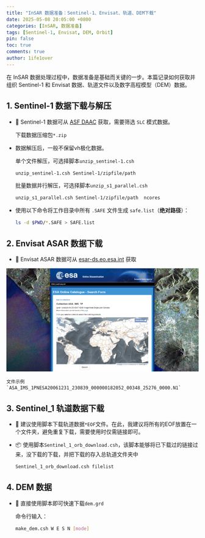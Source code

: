 ```yaml
---
title: "InSAR 数据准备：Sentinel-1、Envisat、轨道、DEM下载"
date: 2025-05-08 20:05:00 +0800
categories: [InSAR, 数据准备]
tags: [Sentinel-1, Envisat, DEM, Orbit]
pin: false
toc: true
comments: true
author: 1ife1over
---
```



在 InSAR 数据处理过程中，数据准备是基础而关键的一步。本篇记录如何获取并组织 Sentinel-1 和 Envisat 数据、轨道文件以及数字高程模型（DEM）数据。

## 1. Sentinel-1 数据下载与解压

- 🔧 Sentinel-1 数据可从 [ASF DAAC](https://search.asf.alaska.edu/) 获取，需要筛选 `SLC` 模式数据。

     下载数据压缩包`*.zip`
- 数据解压后，一般不保留vh极化数据。

    单个文件解压，可选择脚本`unzip_sentinel-1.csh`
    ```bash
    unzip_sentinel-1.csh Sentinel-1/zipfile/path
    ```
    批量数据并行解压，可选择脚本`unzip_s1_parallel.csh`
    ```bash
    unzip_s1_parallel.csh Sentinel-1/zipfile/path  ncores
    ```
   


- 使用以下命令将工作目录中所有 `.SAFE` 文件生成 `safe.list`（**绝对路径**）：

    ```bash
    ls -d $PWD/*.SAFE > SAFE.list
    ```

## 2. Envisat ASAR 数据下载

- 🔧 Envisat ASAR 数据可从 [esar-ds.eo.esa.int](https://esar-ds.eo.esa.int/socat/ASA_IMS_1P) 获取

![图片说明文字](/assets/img/picture/p3.png)

    文件示例
    `ASA_IMS_1PNESA20061231_230839_000000182052_00348_25276_0000.N1`

## 3. Sentinel_1 轨道数据下载

- 🚀 建议使用脚本下载轨道数据`*EOF`文件。在此，我建议将所有的EOF放置在一个文件夹，避免重复下载，需要使用时仅需链接即可。
    
- 📦 使用脚本`Sentinel_1_orb_download.csh`，该脚本能够将已下载过的链接过来，没下载的下载，并把下载的存入总轨道文件夹中
    ```bash
    Sentinel_1_orb_download.csh filelist
    ```

## 4. DEM 数据
- 🚀 直接使用脚本即可快速下载`dem.grd`
    
    命令行输入：
    ```bash
    make_dem.csh W E S N [mode]
    ```


